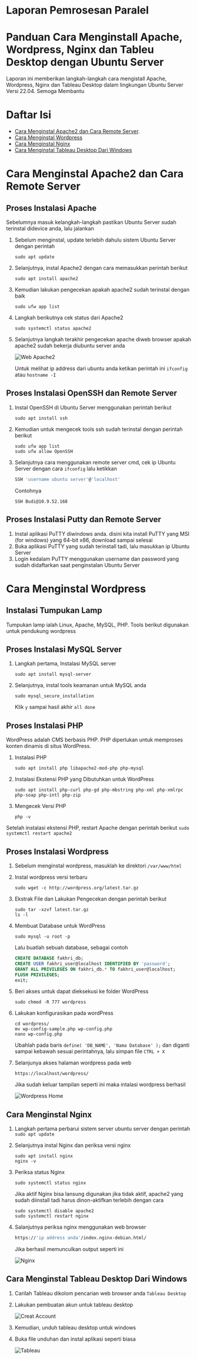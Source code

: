 # Laporan Pemrosesan Paralel 
# Panduan Cara Menginstall Apache, Wordpress, Nginx dan Tableu Desktop dengan Ubuntu Server

Laporan ini memberikan langkah-langkah cara mengistall Apache, Wordpress, Nginx dan Tableau Desktop dalam lingkungan Ubuntu Server Versi 22.04. Semoga Membantu 

# Daftar Isi
 - [Cara Menginstal Apache2 dan Cara Remote Server](#cara-menginstal-apache2-dan-cara-remote-server).
 - [Cara Menginstal Wordpress](#cara-menginstal-wordpress)
 - [Cara Menginstal Nginx](#cara-menginstal-nginx)
 - [Cara Menginstal Tableau Desktop Dari Windows](#cara-menginstal-tableau-desktop-dari-windows)

# Cara Menginstal Apache2 dan Cara Remote Server
## Proses Instalasi Apache
Sebelumnya masuk kelangkah-langkah pastikan Ubuntu Server sudah terinstal didevice anda, lalu jalankan
   1. Sebelum menginstal, update terlebih dahulu sistem Ubuntu Server dengan perintah
     
      ```
      sudo apt update
      ```
   2. Selanjutnya, instal Apache2 dengan cara memasukkan perintah berikut
     
      ```
      sudo apt install apache2
      ```
   3. Kemudian lakukan pengecekan apakah apache2 sudah terinstal dengan baik

      ```
      sudo ufw app list
      ```
   4. Langkah berikutnya cek status dari Apache2

      ``` 
      sudo systemctl status apache2
      ```
   5. Selanjutnya langkah terakhir pengecekan apache diweb browser apakah apache2 sudah bekerja diubuntu server anda
     
      ![Web Apache2](https://github.com/FakhriNaufal25/Apache-Wordpress-Nginx-Tableau-Desktop/blob/main/Apache%20Web.png)
      
      Untuk melihat ip address dari ubuntu anda ketikan perintah ini `ifconfig` atau `hostname -I`


## Proses Instalasi OpenSSH dan Remote Server 
   1. Instal OpenSSH di Ubuntu Server menggunakan perintah berikut
      
      ```
      sudo apt install ssh
      ```
   2. Kemudian untuk mengecek tools ssh sudah terinstal dengan perintah berikut

      ```
      sudo ufw app list
      sudo ufw allow OpenSSH
      ```
   3. Selanjutnya cara menggunakan remote server cmd, cek ip Ubuntu Server dengan cara `ifconfig` lalu ketikkan
      
      ```bash
      SSH 'username ubuntu server'@'localhost'
      ```
      Contohnya
      
      ```
      SSH Budi@10.9.52.168
      ```

## Proses Instalasi Putty dan Remote Server
   1. Instal aplikasi PuTTY diwindows anda. disini kita install PuTTY yang MSI (for windows) yang 64-bit x86, download sampai selesai
   2. Buka aplikasi PuTTY yang sudah terinstall tadi, lalu masukkan ip Ubuntu Server
   3. Login kedalam PuTTY menggunakan username dan password yang sudah didaftarkan saat penginstalan Ubuntu Server

# Cara Menginstal Wordpress
## Instalasi Tumpukan Lamp
Tumpukan lamp ialah Linux, Apache, MySQL, PHP. Tools berikut digunakan untuk pendukung wordpress
## Proses Instalasi MySQL Server
   1. Langkah pertama, Instalasi MySQL server

      ```
      sudo apt install mysql-server
      ```
   2. Selanjutnya, instal tools keamanan untuk MySQL anda

      ```
      sudo mysql_secure_installation
      ```
      Klik `y` sampai hasil akhir `all done`
      
## Proses Instalasi PHP
WordPress adalah CMS berbasis PHP. PHP diperlukan untuk memproses konten dinamis di situs WordPress.
   1. Instalasi PHP
      
      ```
      sudo apt install php libapache2-mod-php php-mysql
      ```
      
   2. Instalasi Ekstensi PHP yang Dibutuhkan untuk WordPress

      ```
      sudo apt install php-curl php-gd php-mbstring php-xml php-xmlrpc php-soap php-intl php-zip
      ```
   3. Mengecek Versi PHP

      ```
      php -v
      ```
Setelah instalasi ekstensi PHP, restart Apache dengan perintah berikut `sudo systemctl restart apache2`

## Proses Instalasi Wordpress
   1. Sebelum menginstal wordpress, masuklah ke direktori `/var/www/html`
   2. Instal wordpress versi terbaru

      ```
      sudo wget -c http://wordpress.org/latest.tar.gz
      ```
   3. Ekstrak File dan Lakukan Pengecekan dengan perintah berikut

      ```
      sudo tar -xzvf latest.tar.gz
      ls -l
      ```
   4. Membuat Database untuk WordPress

      ```
      sudo mysql -u root -p
      ```
      Lalu buatlah sebuah database, sebagai contoh
      
      ```sql
      CREATE DATABASE fakhri_db;
      CREATE USER fakhri_user@localhost IDENTIFIED BY 'password';
      GRANT ALL PRIVILEGES ON fakhri_db.* TO fakhri_user@localhost;
      FLUSH PRIVILEGES;
      exit;
      ```
   5. Beri akses untuk dapat dieksekusi ke folder WordPress
      
      ```
      sudo chmod -R 777 wordpress
      ```
   6. Lakukan konfigurasikan pada wordPress
      
      ```
      cd wordpress/
      mv wp-config-sample.php wp-config.php
      nano wp-config.php
      ```
      Ubahlah pada baris `define( 'DB_NAME', 'Nama Database' );` dan diganti sampai kebawah sesuai perintahnya, lalu simpan file `CTRL + X`
   7. Selanjunya akses halaman wordpress pada web
      
      ```
      https://localhost/wordpress/
      ```
      Jika sudah keluar tampilan seperti ini maka intalasi wordpress berhasil
      
      ![Wordpress Home](https://github.com/FakhriNaufal25/Apache-Wordpress-Nginx-Tableau-Desktop/blob/main/Wordpress.png)

## Cara Menginstal Nginx
   1. Langkah pertama perbarui sistem server ubuntu server dengan perintah `sudo apt update`
   2. Selanjutnya instal Nginx dan periksa versi nginx

      ```
      sudo apt install nginx
      nginx -v
      ```
   3. Periksa status Nginx

      ```
      sudo systemctl status nginx
      ```
      Jika aktif Nginx bisa lansung digunakan jika tidak aktif, apache2 yang sudah diinstall tadi harus dinon-aktifkan terlebih dengan cara

      ```
      sudo systemctl disable apache2
      sudo systemctl restart nginx
      ```
   4. Salanjutnya periksa nginx menggunakan web browser
     
      ```bash
      https://'ip address anda'/index.nginx-debian.html/
      ```
      Jika berhasil memunculkan output seperti ini
      
      ![Nginx](https://github.com/FakhriNaufal25/Apache-Wordpress-Nginx-Tableau-Desktop/blob/main/Web%20Nginx.png)
      
## Cara Menginstal Tableau Desktop Dari Windows
   1. Carilah Tableau dikolom pencarian web browser anda `Tableau Desktop`
   2. Lakukan pembuatan akun untuk tableau desktop
      
      ![Creat Account](https://github.com/FakhriNaufal25/Apache-Wordpress-Nginx-Tableau-Desktop/blob/main/Create%20Akun%20Tableau.png)
      
   3. Kemudian, unduh tableau desktop untuk windows 
   4. Buka file unduhan dan instal aplikasi seperti biasa
 
      ![Tableau](https://github.com/FakhriNaufal25/Apache-Wordpress-Nginx-Tableau-Desktop/blob/main/Home%20Tableau.png)














 








 
    


